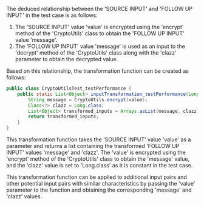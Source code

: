 The deduced relationship between the 'SOURCE INPUT' and 'FOLLOW UP INPUT' in the test case is as follows:

1. The 'SOURCE INPUT' value 'value' is encrypted using the 'encrypt' method of the 'CryptoUtils' class to obtain the 'FOLLOW UP INPUT' value 'message'.
2. The 'FOLLOW UP INPUT' value 'message' is used as an input to the 'decrypt' method of the 'CryptoUtils' class along with the 'clazz' parameter to obtain the decrypted value.

Based on this relationship, the transformation function can be created as follows:

```java
public class CryptoUtilsTest_testPerformance {
    public static List<Object> inputTransformation_testPerformance(Long value) {
        String message = CryptoUtils.encrypt(value);
        Class<?> clazz = Long.class;
        List<Object> transformed_inputs = Arrays.asList(message, clazz);
        return transformed_inputs;
    }
}
```

This transformation function takes the 'SOURCE INPUT' value 'value' as a parameter and returns a list containing the transformed 'FOLLOW UP INPUT' values 'message' and 'clazz'. The 'value' is encrypted using the 'encrypt' method of the 'CryptoUtils' class to obtain the 'message' value, and the 'clazz' value is set to 'Long.class' as it is constant in the test case.

This transformation function can be applied to additional input pairs and other potential input pairs with similar characteristics by passing the 'value' parameter to the function and obtaining the corresponding 'message' and 'clazz' values.